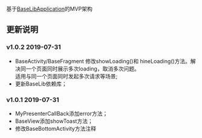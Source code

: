 基于[BaseLibApplication](https://github.com/LiQinglin007/BaseLibApplication)的MVP架构

## 更新说明
### v1.0.2 2019-07-31
* BaseActivity/BaseFragment 修改showLoading()和 hineLoading()方法。解决同一个页面同时展示多次loading，取消多次问题。<br>
  适用与同一个页面同时发起多次请求等场景;
* 更新BaseLib依赖库；
### v1.0.1 2019-07-31
* MyPresenterCallBack添加error方法；
* BaseView添加showToast方法；
* 修改BaseBottomActivity方法注释